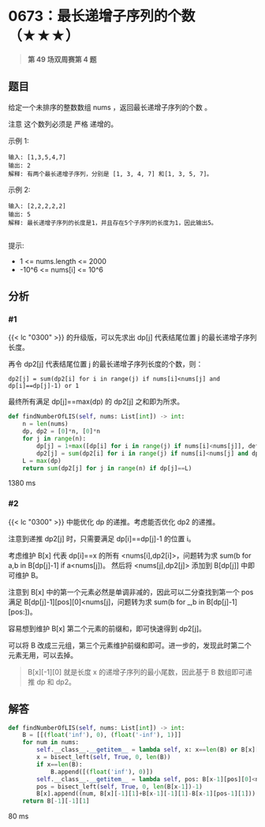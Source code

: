 # 0673：最长递增子序列的个数（★★★）


> **第 49 场双周赛第 4 题**

## 题目

给定一个未排序的整数数组 nums ，返回最长递增子序列的个数 。

注意 这个数列必须是 严格 递增的。


示例 1:

    输入: [1,3,5,4,7]
    输出: 2
    解释: 有两个最长递增子序列，分别是 [1, 3, 4, 7] 和[1, 3, 5, 7]。
示例 2:

    输入: [2,2,2,2,2]
    输出: 5
    解释: 最长递增子序列的长度是1，并且存在5个子序列的长度为1，因此输出5。
     

提示: 
- 1 <= nums.length <= 2000
- -10^6 <= nums[i] <= 10^6

	 
## 分析

### #1

{{< lc "0300" >}} 的升级版，可以先求出 dp[j] 代表结尾位置 j 的最长递增子序列长度。

再令 dp2[j] 代表结尾位置 j 的最长递增子序列长度的个数，则：

    dp2[j] = sum(dp2[i] for i in range(j) if nums[i]<nums[j] and dp[i]==dp[j]-1) or 1
    
最终所有满足 dp[j]==max(dp) 的 dp2[j] 之和即为所求。
    
```python
def findNumberOfLIS(self, nums: List[int]) -> int:
    n = len(nums)
    dp, dp2 = [0]*n, [0]*n
    for j in range(n):
        dp[j] = 1+max([dp[i] for i in range(j) if nums[i]<nums[j]], default=0)
        dp2[j] = sum(dp2[i] for i in range(j) if nums[i]<nums[j] and dp[i]==dp[j]-1) or 1
    L = max(dp)
    return sum(dp2[j] for j in range(n) if dp[j]==L)
```
1380 ms

### #2

{{< lc "0300" >}} 中能优化 dp 的递推。考虑能否优化 dp2 的递推。

注意到递推 dp2[j] 时，只需要满足 dp[i]==dp[j]-1 的位置 i。

考虑维护 B[x] 代表 dp[i]==x 的所有 <nums[i],dp2[i]>，问题转为求 
sum(b for a,b in B[dp[j]-1] if a<nums[j])。
然后将 <nums[j],dp2[j]> 添加到 B[dp[j]] 中即可维护 B。

注意到 B[x] 中的第一个元素必然是单调非减的，因此可以二分查找到第一个 pos 满足 
B[dp[j]-1][pos][0]<nums[j]，问题转为求 
sum(b for _,b in B[dp[j]-1][pos:])。

容易想到维护 B[x] 第二个元素的前缀和，即可快速得到 dp2[j]。

可以将 B 改成三元组，第三个元素维护前缀和即可。进一步的，发现此时第二个元素无用，可以去掉。

> B[x][-1][0] 就是长度 x 的递增子序列的最小尾数，因此基于 B 数组即可递推 dp 和 dp2。


## 解答

```python
def findNumberOfLIS(self, nums: List[int]) -> int:
    B = [[(float('inf'), 0), (float('-inf'), 1)]]
    for num in nums:
        self.__class__.__getitem__ = lambda self, x: x==len(B) or B[x][-1][0]>=num
        x = bisect_left(self, True, 0, len(B))
        if x==len(B):
            B.append([(float('inf'), 0)])
        self.__class__.__getitem__ = lambda self, pos: B[x-1][pos][0]<num
        pos = bisect_left(self, True, 0, len(B[x-1])-1)
        B[x].append((num, B[x][-1][1]+B[x-1][-1][1]-B[x-1][pos-1][1]))
    return B[-1][-1][1]
```
80 ms

